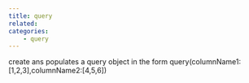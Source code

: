 ```yaml
---
title: query
related:
categories:
    - query
---
```


create ans populates a query object in the form query(columnName1:[1,2,3],columnName2:[4,5,6])